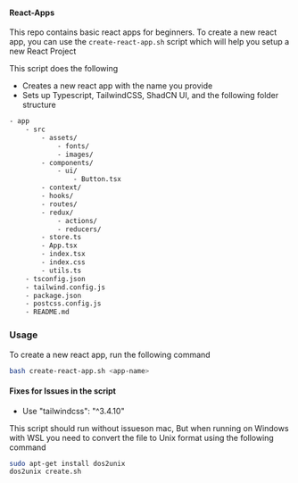 #### React-Apps

This repo contains basic react apps for beginners. To create a new react app, you can use the `create-react-app.sh` script which will help you setup a new React Project

This script does the following

- Creates a new react app with the name you provide
- Sets up Typescript, TailwindCSS, ShadCN UI, and the following folder structure

```bash
- app
    - src
        - assets/
            - fonts/
            - images/
        - components/
            - ui/
                - Button.tsx
        - context/
        - hooks/
        - routes/
        - redux/
            - actions/
            - reducers/
        - store.ts
        - App.tsx
        - index.tsx
        - index.css
        - utils.ts
    - tsconfig.json
    - tailwind.config.js
    - package.json
    - postcss.config.js
    - README.md
```

### Usage

To create a new react app, run the following command

```bash
bash create-react-app.sh <app-name>
```

#### Fixes for Issues in the script

- Use "tailwindcss": "^3.4.10"


This script should run without issueson mac, But when running on Windows with WSL you need to convert the file to Unix format using the following command

```bash
sudo apt-get install dos2unix
dos2unix create.sh
```